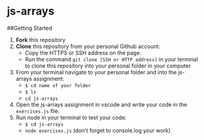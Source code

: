 # js-arrays

##Getting Started
1. **Fork** this repository
2. **Clone** this repository from your personal Github account:
    - Copy the HTTPS or SSH address on the page.
    - Run the command `git clone [SSH or HTTP address]` in your terminal to clone this repository into your personal folder in  your computer 
3. From your terminal navigate to your personal folder and into the js-arrays assignment:
    - `$ cd name of your folder`
    - `$ ls` 
    - `cd js-arrays`
4. Open the js-arrays assignment in vscode and write your code in the `exercises.js` file.
5. Run node in your terminal to test your code:
   - `$ cd js-arrays`
   - `node exercises.js` (don't forget to console.log your work)
